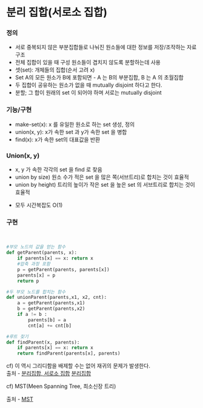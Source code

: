 # 분리 집합(서로소 집합)

### 정의  
- 서로 중복되지 않은 부분집합들로 나눠진 원소들에 대한 정보를 저장/조작하는 자료구조
- 전체 집합이 있을 때 구성 원소들이 겹치지 않도록 분할하는데 사용
- 셋(set): 개체들의 집합(순서 고려 x)
- Set A의 모든 원소가 B에 포함되면 - A 는 B의 부분집합, B 는 A 의 초월집합
- 두 집합이 공유하는 원소가 없을 때 mutually disjoint 하다고 한다.
- 분할; 그 합이 원래의 set 이 되어야 하며 서로는 mutually disjoint

### 기능/구현
- make-set(x): x 를 유일한 원소로 하는 set 생성, 정의
- union(x, y): x가 속한 set 과 y가 속한 set 을 병합
- find(x): x가 속한 set의 대표값을 반환

### Union(x, y)
- x, y 가 속한 각각의 set 을 find 로 찾음
- union by size) 원소 수가 적은 set 을 많은 쪽(서브트리)로 합치는 것이 효율적
- union by height) 트리의 높이가 작은 set 을 높은 set 의 서브트리로 합치는 것이 효율적
* 모두 시간복잡도 O(1)

### 구현  
<br/>

```py
#부모 노드의 값을 얻는 함수
def getParent(parents, x):
    if parents[x] == x: return x
    #압축 과정 포함
    p = getParent(parents, parents[x])
    parents[x] = p
    return p

#두 부모 노드를 합치는 함수
def unionParent(parents,x1, x2, cnt):
    a = getParent(parents,x1)
    b = getParent(parents,x2)
    if a != b :
        parents[b] = a
        cnt[a] += cnt[b]

#루트 찾기
def findParent(x, parents):
    if parents[x] == x: return x
    return findParent(parents[x], parents)
```

cf) 이 역시 그리디함을 배제할 수는 없어 재귀의 문제가 발생한다.  
출처 - [분리집합, 서로소 집합](https://velog.io/@ashooozzz/Python-%EB%B6%84%EB%A6%AC%EC%A7%91%ED%95%A9-%EC%84%9C%EB%A1%9C%EC%86%8C%EC%A7%91%ED%95%A9)
[분리집합](https://m.blog.naver.com/good5229/221819936100)


cf) MST(Meen Spanning Tree, 최소신장 트리)

출처 - [MST](https://gmlwjd9405.github.io/2018/08/28/algorithm-mst.html) 
